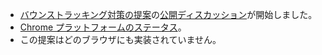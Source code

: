 - [バウンストラッキング対策の提案](https://github.com/wanderview/bounce-tracking-mitigations/blob/main/explainer.md)の[公開ディスカッション](https://github.com/wanderview/bounce-tracking-mitigations/issues)が開始しました。
- [Chrome プラットフォームのステータス](https://chromestatus.com/feature/5705149616488448?context=myfeatures)。
- この提案はどのブラウザにも実装されていません。
